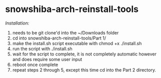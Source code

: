 # snowshiba-arch-reinstall-tools

*Installation:*
  1. needs to be git clone'd into the ~/Downloads folder
  2. cd into snowshiba-arch-reinstall-tools/Part 1/
  3. make the install.sh script executable with chmod +x ./install.sh
  4. run the script with ./install.sh
  5. wait for the script to complete, it is not completely automatic however and does require some user input
  6. reboot once complete
  7. repeat steps 2 through 5, except this time cd into the Part 2 directory.
